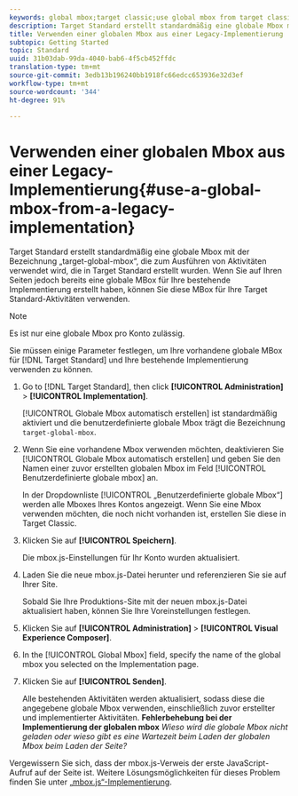 ```yaml
---
keywords: global mbox;target classic;use global mbox from target classic
description: Target Standard erstellt standardmäßig eine globale Mbox mit der Bezeichnung „target-global-mbox“, die zum Ausführen von Aktivitäten verwendet wird, die in Target Standard erstellt wurden. Wenn Sie auf Ihren Seiten jedoch bereits eine globale MBox für Ihre bestehende Implementierung erstellt haben, können Sie diese MBox für Ihre Target Standard-Aktivitäten verwenden.
title: Verwenden einer globalen Mbox aus einer Legacy-Implementierung
subtopic: Getting Started
topic: Standard
uuid: 31b03dab-99da-4040-bab6-4f5cb452ffdc
translation-type: tm+mt
source-git-commit: 3edb13b196240bb1918fc66edcc653936e32d3ef
workflow-type: tm+mt
source-wordcount: '344'
ht-degree: 91%

---
```



# Verwenden einer globalen Mbox aus einer Legacy-Implementierung{#use-a-global-mbox-from-a-legacy-implementation}

Target Standard erstellt standardmäßig eine globale Mbox mit der Bezeichnung „target-global-mbox“, die zum Ausführen von Aktivitäten verwendet wird, die in Target Standard erstellt wurden. Wenn Sie auf Ihren Seiten jedoch bereits eine globale MBox für Ihre bestehende Implementierung erstellt haben, können Sie diese MBox für Ihre Target Standard-Aktivitäten verwenden.

>[!NOTE]
>
>Es ist nur eine globale Mbox pro Konto zulässig.

Sie müssen einige Parameter festlegen, um Ihre vorhandene globale MBox für [!DNL Target Standard] und Ihre bestehende Implementierung verwenden zu können.

1. Go to [!DNL Target Standard], then click **[!UICONTROL Administration]** > **[!UICONTROL Implementation]**.

   [!UICONTROL Globale Mbox automatisch erstellen] ist standardmäßig aktiviert und die benutzerdefinierte globale Mbox trägt die Bezeichnung `target-global-mbox`.
1. Wenn Sie eine vorhandene Mbox verwenden möchten, deaktivieren Sie [!UICONTROL Globale Mbox automatisch erstellen] und geben Sie den Namen einer zuvor erstellten globalen Mbox im Feld [!UICONTROL Benutzerdefinierte globale mbox] an.

   In der Dropdownliste [!UICONTROL „Benutzerdefinierte globale Mbox“] werden alle Mboxes Ihres Kontos angezeigt. Wenn Sie eine Mbox verwenden möchten, die noch nicht vorhanden ist, erstellen Sie diese in Target Classic.
1. Klicken Sie auf **[!UICONTROL Speichern]**.

   Die mbox.js-Einstellungen für Ihr Konto wurden aktualisiert.
1. Laden Sie die neue mbox.js-Datei herunter und referenzieren Sie sie auf Ihrer Site.

   Sobald Sie Ihre Produktions-Site mit der neuen mbox.js-Datei aktualisiert haben, können Sie Ihre Voreinstellungen festlegen.
1. Klicken Sie auf **[!UICONTROL Administration]** > **[!UICONTROL Visual Experience Composer]**.
1. In the [!UICONTROL Global Mbox] field, specify the name of the global mbox you selected on the Implementation page.
1. Klicken Sie auf **[!UICONTROL Senden]**.

   Alle bestehenden Aktivitäten werden aktualisiert, sodass diese die angegebene globale Mbox verwenden, einschließlich zuvor erstellter und implementierter Aktivitäten.
   **Fehlerbehebung bei der Implementierung der globalen mbox**  *Wieso wird die globale Mbox nicht geladen oder wieso gibt es eine Wartezeit beim Laden der globalen Mbox beim Laden der Seite?*

Vergewissern Sie sich, dass der mbox.js-Verweis der erste JavaScript-Aufruf auf der Seite ist. Weitere Lösungsmöglichkeiten für dieses Problem finden Sie unter  [„mbox.js“-Implementierung](../../../../c-implementing-target/c-implementing-target-for-client-side-web/t-mbox-download/mbox-download.md#task_4EAE26BB84FD4E1D858F411AEDF4B420).
